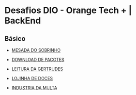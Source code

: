 # Desafios DIO - Orange Tech + | BackEnd

## Básico

- [MESADA DO SOBRINHO]
- [DOWNLOAD DE PACOTES]
- [LEITURA DA GERTRUDES]
- [LOJINHA DE DOCES]
- [INDUSTRIA DA MULTA]

  [mesada do sobrinho]: https://github.com/febomtempo
  [download de pacotes]: https://github.com/febomtempo
  [leitura da gertrudes]: https://github.com/febomtempo
  [lojinha de doces]: https://github.com/febomtempo
  [industria da multa]: https://github.com/febomtempo
